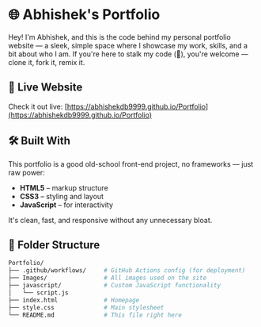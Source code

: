 # 🌐 Abhishek's Portfolio

Hey! I'm Abhishek, and this is the code behind my personal portfolio website — a sleek, simple space where I showcase my work, skills, and a bit about who I am. If you're here to stalk my code (👀), you're welcome — clone it, fork it, remix it.

## 🔗 Live Website

Check it out live: [https://abhishekdb9999.github.io/Portfolio](https://abhishekdb9999.github.io/Portfolio)

## 🛠️ Built With

This portfolio is a good old-school front-end project, no frameworks — just raw power:

- **HTML5** – markup structure  
- **CSS3** – styling and layout  
- **JavaScript** – for interactivity  

It's clean, fast, and responsive without any unnecessary bloat.

## 📁 Folder Structure

```bash
Portfolio/
├── .github/workflows/     # GitHub Actions config (for deployment)
├── Images/                # All images used on the site
├── javascript/            # Custom JavaScript functionality
│   └── script.js
├── index.html             # Homepage
├── style.css              # Main stylesheet
└── README.md              # This file right here
